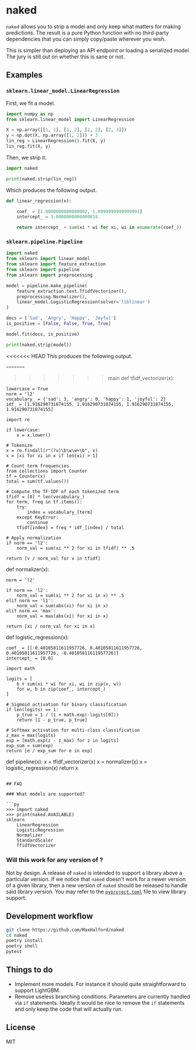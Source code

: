 # naked

`naked` allows you to strip a model and only keep what matters for making predictions. The result is a pure Python function with no third-party dependencies that you can simply copy/paste wherever you wish.

This is simpler than deploying an API endpoint or loading a serialized model. The jury is still out on whether this is sane or not.
## Examples

### `sklearn.linear_model.LinearRegression`

First, we fit a model.

```py
import numpy as np
from sklearn.linear_model import LinearRegression

X = np.array([[1, 1], [1, 2], [2, 2], [2, 3]])
y = np.dot(X, np.array([1, 2])) + 3
lin_reg = LinearRegression().fit(X, y)
lin_reg.fit(X, y)
```

Then, we strip it.

```py
import naked

print(naked.strip(lin_reg))
```

Which produces the following output.

```py
def linear_regression(x):

    coef_ = [1.0000000000000002, 1.9999999999999991]
    intercept_ = 3.0000000000000018

    return intercept_ + sum(xi * wi for xi, wi in enumerate(coef_))
```

### `sklearn.pipeline.Pipeline`

```py
import naked
from sklearn import linear_model
from sklearn import feature_extraction
from sklearn import pipeline
from sklearn import preprocessing

model = pipeline.make_pipeline(
    feature_extraction.text.TfidfVectorizer(),
    preprocessing.Normalizer(),
    linear_model.LogisticRegression(solver='liblinear')
)

docs = ['Sad', 'Angry', 'Happy', 'Joyful']
is_positive = [False, False, True, True]

model.fit(docs, is_positive)

print(naked.strip(model))
```

<<<<<<< HEAD
This produces the following output.

```py
=======
```
>>>>>>> main
def tfidf_vectorizer(x):

    lowercase = True
    norm = 'l2'
    vocabulary_ = {'sad': 3, 'angry': 0, 'happy': 1, 'joyful': 2}
    idf_ = [1.916290731874155, 1.916290731874155, 1.916290731874155, 1.916290731874155]

    import re

    if lowercase:
        x = x.lower()

    # Tokenize
    x = re.findall(r"(?u)\b\w\w+\b", x)
    x = [xi for xi in x if len(xi) > 1]

    # Count term frequencies
    from collections import Counter
    tf = Counter(x)
    total = sum(tf.values())

    # Compute the TF-IDF of each tokenized term
    tfidf = [0] * len(vocabulary_)
    for term, freq in tf.items():
        try:
            index = vocabulary_[term]
        except KeyError:
            continue
        tfidf[index] = freq * idf_[index] / total

    # Apply normalization
    if norm == 'l2':
        norm_val = sum(xi ** 2 for xi in tfidf) ** .5

    return [v / norm_val for v in tfidf]

def normalizer(x):

    norm = 'l2'

    if norm == 'l2':
        norm_val = sum(xi ** 2 for xi in x) ** .5
    elif norm == 'l1':
        norm_val = sum(abs(xi) for xi in x)
    elif norm == 'max':
        norm_val = max(abs(xi) for xi in x)

    return [xi / norm_val for xi in x]

def logistic_regression(x):

    coef_ = [[-0.40105811611957726, 0.40105811611957726, 0.40105811611957726, -0.40105811611957726]]
    intercept_ = [0.0]

    import math

    logits = [
        b + sum(xi * wi for xi, wi in zip(x, w))
        for w, b in zip(coef_, intercept_)
    ]

    # Sigmoid activation for binary classification
    if len(logits) == 1:
        p_true = 1 / (1 + math.exp(-logits[0]))
        return [1 - p_true, p_true]

    # Softmax activation for multi-class classification
    z_max = max(logits)
    exp = [math.exp(z - z_max) for z in logits]
    exp_sum = sum(exp)
    return [e / exp_sum for e in exp]

def pipeline(x):
    x = tfidf_vectorizer(x)
    x = normalizer(x)
    x = logistic_regression(x)
    return x
```

## FAQ

### What models are supported?

```py
>>> import naked
>>> print(naked.AVAILABLE)
sklearn
    LinearRegression
    LogisticRegression
    Normalizer
    StandardScaler
    TfidfVectorizer

```

### Will this work for any version of <insert library name>?

Not by design. A release of `naked` is intended to support a library above a particular version. If we notice that `naked` doesn't work for a newer version of a given library, then a new version of `naked` should be released to handle said library version. You may refer to the [`pyproject.toml`](pyproject.toml) file to view library support.
## Development workflow

```sh
git clone https://github.com/MaxHalford/naked
cd naked
poetry install
poetry shell
pytest
```

## Things to do

- Implement more models. For instance it should quite straightforward to support LightGBM.
- Remove useless branching conditions. Parameters are currently handled via `if` statements. Ideally it would be nice to remove the `if` statements and only keep the code that will actually run.
## License

MIT
